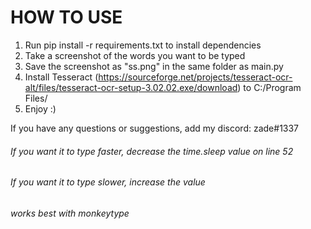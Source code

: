 # HOW TO USE
1. Run pip install -r requirements.txt to install dependencies
2. Take a screenshot of the words you want to be typed
3. Save the screenshot as "ss.png" in the same folder as main.py
4. Install Tesseract (https://sourceforge.net/projects/tesseract-ocr-alt/files/tesseract-ocr-setup-3.02.02.exe/download) to C:/Program Files/
5. Enjoy :) 

If you have any questions or suggestions, add my discord: zade#1337

###### If you want it to type faster, decrease the *time.sleep* value on line 52
###### If you want it to type slower, increase the value

###### works best with monkeytype
